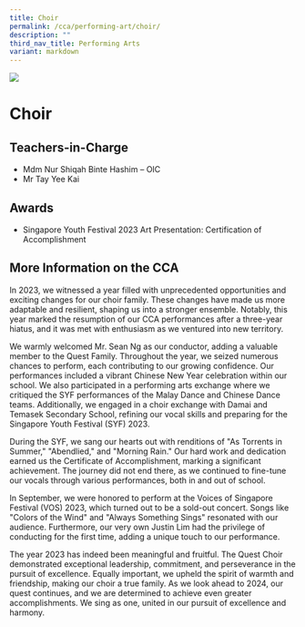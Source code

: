 ```yaml
---
title: Choir
permalink: /cca/performing-art/choir/
description: ""
third_nav_title: Performing Arts
variant: markdown
---
```

![](/images/CCA/choir.png)

Choir
=====

**Teachers-in-Charge**
----------------------

*   Mdm Nur Shiqah Binte Hashim – OIC
*   Mr Tay Yee Kai

**Awards**
----------

*  Singapore Youth Festival 2023 Art Presentation: Certification of Accomplishment 

**More Information on the CCA**
-------------------------------

In 2023, we witnessed a year filled with unprecedented opportunities and exciting changes for our choir family. These changes have made us more adaptable and resilient, shaping us into a stronger ensemble. Notably, this year marked the resumption of our CCA performances after a three-year hiatus, and it was met with enthusiasm as we ventured into new territory. 

We warmly welcomed Mr. Sean Ng as our conductor, adding a valuable member to the Quest Family. Throughout the year, we seized numerous chances to perform, each contributing to our growing confidence. Our performances included a vibrant Chinese New Year celebration within our school. We also participated in a performing arts exchange where we critiqued the SYF performances of the Malay Dance and Chinese Dance teams. Additionally, we engaged in a choir exchange with Damai and Temasek Secondary School, refining our vocal skills and preparing for the Singapore Youth Festival (SYF) 2023. 

During the SYF, we sang our hearts out with renditions of "As Torrents in Summer," "Abendlied," and "Morning Rain." Our hard work and dedication earned us the Certificate of Accomplishment, marking a significant achievement. The journey did not end there, as we continued to fine-tune our vocals through various performances, both in and out of school. 

In September, we were honored to perform at the Voices of Singapore Festival (VOS) 2023, which turned out to be a sold-out concert. Songs like "Colors of the Wind" and "Always Something Sings" resonated with our audience. Furthermore, our very own Justin Lim had the privilege of conducting for the first time, adding a unique touch to our performance. 

The year 2023 has indeed been meaningful and fruitful. The Quest Choir demonstrated exceptional leadership, commitment, and perseverance in the pursuit of excellence. Equally important, we upheld the spirit of warmth and friendship, making our choir a true family. As we look ahead to 2024, our quest continues, and we are determined to achieve even greater accomplishments. We sing as one, united in our pursuit of excellence and harmony. 
